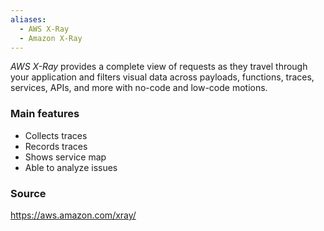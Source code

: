 ```yaml
---
aliases:
  - AWS X-Ray
  - Amazon X-Ray
---
```

*AWS X-Ray* provides a complete view of requests as they travel through your application and filters visual data across payloads, functions, traces, services, APIs, and more with no-code and low-code motions.
### Main features
* Collects traces
* Records traces
* Shows service map
* Able to analyze issues
### Source
https://aws.amazon.com/xray/